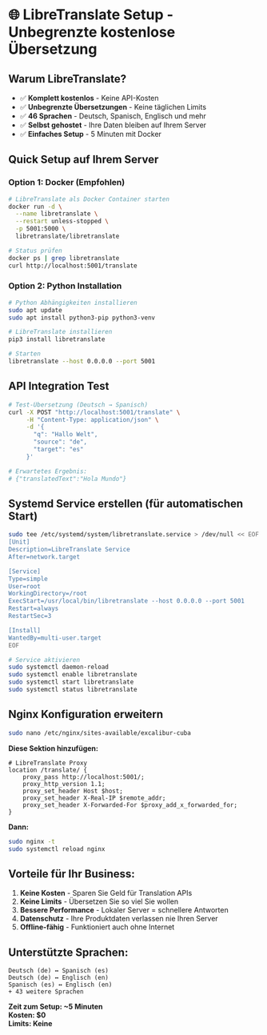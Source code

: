 # 🌐 LibreTranslate Setup - Unbegrenzte kostenlose Übersetzung

## Warum LibreTranslate?
- ✅ **Komplett kostenlos** - Keine API-Kosten
- ✅ **Unbegrenzte Übersetzungen** - Keine täglichen Limits
- ✅ **46 Sprachen** - Deutsch, Spanisch, Englisch und mehr
- ✅ **Selbst gehostet** - Ihre Daten bleiben auf Ihrem Server
- ✅ **Einfaches Setup** - 5 Minuten mit Docker

## Quick Setup auf Ihrem Server

### Option 1: Docker (Empfohlen)
```bash
# LibreTranslate als Docker Container starten
docker run -d \
  --name libretranslate \
  --restart unless-stopped \
  -p 5001:5000 \
  libretranslate/libretranslate

# Status prüfen
docker ps | grep libretranslate
curl http://localhost:5001/translate
```

### Option 2: Python Installation
```bash
# Python Abhängigkeiten installieren
sudo apt update
sudo apt install python3-pip python3-venv

# LibreTranslate installieren
pip3 install libretranslate

# Starten
libretranslate --host 0.0.0.0 --port 5001
```

## API Integration Test
```bash
# Test-Übersetzung (Deutsch → Spanisch)
curl -X POST "http://localhost:5001/translate" \
     -H "Content-Type: application/json" \
     -d '{
       "q": "Hallo Welt",
       "source": "de",
       "target": "es"
     }'

# Erwartetes Ergebnis:
# {"translatedText":"Hola Mundo"}
```

## Systemd Service erstellen (für automatischen Start)
```bash
sudo tee /etc/systemd/system/libretranslate.service > /dev/null << EOF
[Unit]
Description=LibreTranslate Service
After=network.target

[Service]
Type=simple
User=root
WorkingDirectory=/root
ExecStart=/usr/local/bin/libretranslate --host 0.0.0.0 --port 5001
Restart=always
RestartSec=3

[Install]
WantedBy=multi-user.target
EOF

# Service aktivieren
sudo systemctl daemon-reload
sudo systemctl enable libretranslate
sudo systemctl start libretranslate
sudo systemctl status libretranslate
```

## Nginx Konfiguration erweitern
```bash
sudo nano /etc/nginx/sites-available/excalibur-cuba
```

**Diese Sektion hinzufügen:**
```nginx
# LibreTranslate Proxy
location /translate/ {
    proxy_pass http://localhost:5001/;
    proxy_http_version 1.1;
    proxy_set_header Host $host;
    proxy_set_header X-Real-IP $remote_addr;
    proxy_set_header X-Forwarded-For $proxy_add_x_forwarded_for;
}
```

**Dann:**
```bash
sudo nginx -t
sudo systemctl reload nginx
```

## Vorteile für Ihr Business:
1. **Keine Kosten** - Sparen Sie Geld für Translation APIs
2. **Keine Limits** - Übersetzen Sie so viel Sie wollen
3. **Bessere Performance** - Lokaler Server = schnellere Antworten
4. **Datenschutz** - Ihre Produktdaten verlassen nie Ihren Server
5. **Offline-fähig** - Funktioniert auch ohne Internet

## Unterstützte Sprachen:
```
Deutsch (de) ↔ Spanisch (es)
Deutsch (de) ↔ Englisch (en)
Spanisch (es) ↔ Englisch (en)
+ 43 weitere Sprachen
```

**Zeit zum Setup: ~5 Minuten**  
**Kosten: $0**  
**Limits: Keine**